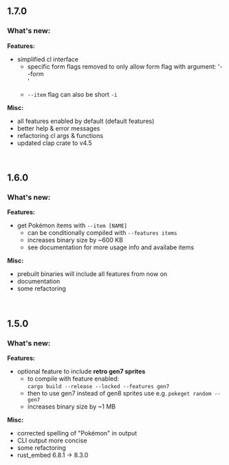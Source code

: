 ## 1.7.0

### What's new:

**Features:**

- simplified cl interface
    - specific form flags removed to only allow form flag with argument: '--form <FORM>'
    - `--item` flag can also be short `-i`

**Misc:**
- all features enabled by default (default features)
- better help & error messages
- refactoring cl args & functions
- updated clap crate to v4.5

<br>

## 1.6.0

### What's new:

**Features:**

- get Pokémon items with `--item [NAME]`
    - can be conditionally compiled with `--features items`
    - increases binary size by ~600 KB
    - see documentation for more usage info and availabe items

**Misc:**

- prebuilt binaries will include all features from now on
- documentation
- some refactoring

<br>

## 1.5.0

### What's new:

**Features:**

- optional feature to include **retro gen7 sprites**
    - to compile with feature enabled:<br>
    `cargo build --release --locked --features gen7`
    - then to use gen7 instead of gen8 sprites use e.g. `pokeget random --gen7`
    - increases binary size by ~1 MB

**Misc:**

- corrected spelling of "Pokémon" in output
- CLI output more concise
- some refactoring
- rust_embed 6.8.1 -> 8.3.0